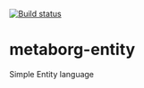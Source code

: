 [![Build status](http://buildfarm.metaborg.org/job/metaborgcube/job/metaborg-entity/job/master/badge/icon)](http://buildfarm.metaborg.org/job/metaborgcube/job/metaborg-entity/job/master/)

# metaborg-entity
Simple Entity language

